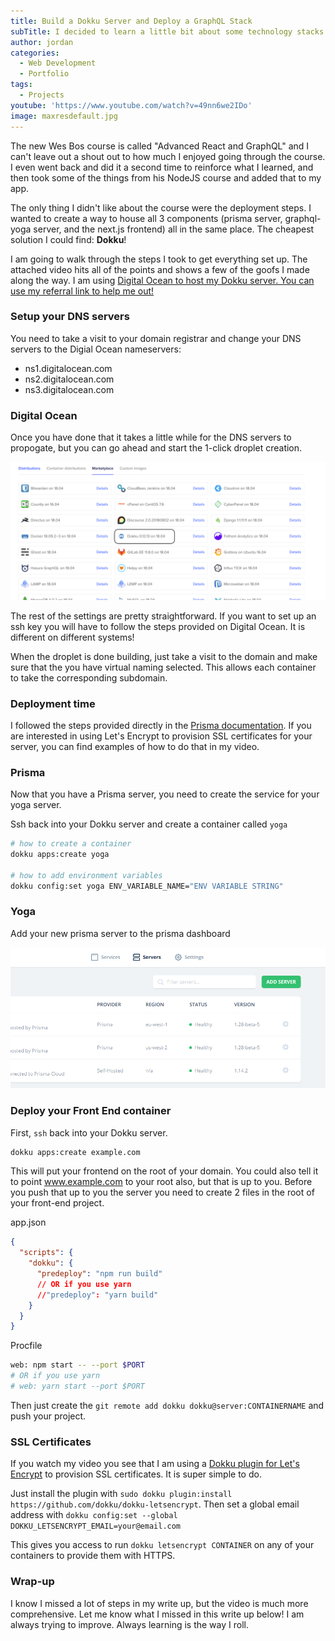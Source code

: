 ```yaml
---
title: Build a Dokku Server and Deploy a GraphQL Stack
subTitle: I decided to learn a little bit about some technology stacks that I am not familiar with and now I have a working Dokku server!
author: jordan
categories:
  - Web Development
  - Portfolio
tags:
  - Projects
youtube: 'https://www.youtube.com/watch?v=49nn6we2IDo'
image: maxresdefault.jpg
---
```


The new Wes Bos course is called "Advanced React and GraphQL" and I can't leave out a shout out to how much I enjoyed going through the course. I even went back and did it a second time to reinforce what I learned, and then took some of the things from his NodeJS course and added that to my app.

The only thing I didn't like about the course were the deployment steps. I wanted to create a way to house all 3 components (prisma server, graphql-yoga server, and the next.js frontend) all in the same place. The cheapest solution I could find: **Dokku**!

I am going to walk through the steps I took to get everything set up. The attached video hits all of the points and shows a few of the goofs I made along the way. I am using [Digital Ocean to host my Dokku server. You can use my referral link to help me out!](https://m.do.co/c/80d1e1920b23)

### Setup your DNS servers

You need to take a visit to your domain registrar and change your DNS servers to the Digial Ocean nameservers:

- ns1.digitalocean.com
- ns2.digitalocean.com
- ns3.digitalocean.com

### Digital Ocean

Once you have done that it takes a little while for the DNS servers to propogate, but you can go ahead and start the 1-click droplet creation.

![Dokku 1-click install](./digital-ocean.png)

The rest of the settings are pretty straightforward. If you want to set up an ssh key you will have to follow the steps provided on Digital Ocean. It is different on different systems!

When the droplet is done building, just take a visit to the domain and make sure that the you have virtual naming selected. This allows each container to take the corresponding subdomain.

### Deployment time

I followed the steps provided directly in the [Prisma documentation](https://www.prisma.io/tutorials/deploy-prisma-to-dokku-ct15). If you are interested in using Let's Encrypt to provision SSL certificates for your server, you can find examples of how to do that in my video.

### Prisma

Now that you have a Prisma server, you need to create the service for your yoga server.

Ssh back into your Dokku server and create a container called `yoga`

```bash
# how to create a container
dokku apps:create yoga

# how to add environment variables
dokku config:set yoga ENV_VARIABLE_NAME="ENV VARIABLE STRING"
```

### Yoga

Add your new prisma server to the prisma dashboard

![Prisma Dashboard](./prisma-dashboard.png)

### Deploy your Front End container

First, `ssh` back into your Dokku server.

```bash
dokku apps:create example.com
```

This will put your frontend on the root of your domain. You could also tell it to point www.example.com to your root also, but that is up to you. Before you push that up to you the server you need to create 2 files in the root of your front-end project.

app.json

```json
{
  "scripts": {
    "dokku": {
      "predeploy": "npm run build"
      // OR if you use yarn
      //"predeploy": "yarn build"
    }
  }
}
```

Procfile

```bash
web: npm start -- --port $PORT
# OR if you use yarn
# web: yarn start --port $PORT
```

Then just create the `git remote add dokku dokku@server:CONTAINERNAME` and push your project.

### SSL Certificates

If you watch my video you see that I am using a [Dokku plugin for Let's Encrypt](https://github.com/dokku/dokku-letsencrypt) to provision SSL certificates. It is super simple to do.

Just install the plugin with `sudo dokku plugin:install https://github.com/dokku/dokku-letsencrypt`. Then set a global email address with `dokku config:set --global DOKKU_LETSENCRYPT_EMAIL=your@email.com`

This gives you access to run `dokku letsencrypt CONTAINER` on any of your containers to provide them with HTTPS.

### Wrap-up

I know I missed a lot of steps in my write up, but the video is much more comprehensive. Let me know what I missed in this write up below! I am always trying to improve. Always learning is the way I roll.
